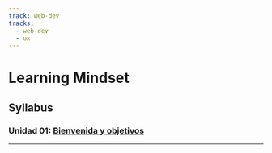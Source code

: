 ```yaml
---
track: web-dev
tracks:
  - web-dev
  - ux
---
```


# Learning Mindset

## Syllabus

### Unidad 01: [Bienvenida y objetivos](01-welcome-and-objectives)

***
